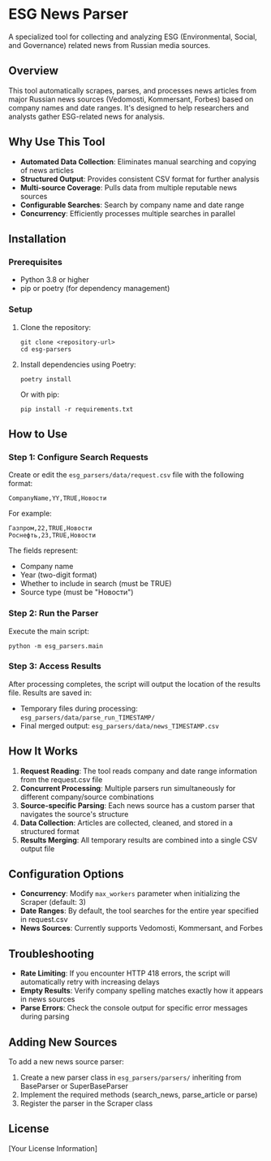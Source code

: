 # ESG News Parser

A specialized tool for collecting and analyzing ESG (Environmental, Social, and Governance) related news from Russian media sources.

## Overview

This tool automatically scrapes, parses, and processes news articles from major Russian news sources (Vedomosti, Kommersant, Forbes) based on company names and date ranges. It's designed to help researchers and analysts gather ESG-related news for analysis.

## Why Use This Tool

- **Automated Data Collection**: Eliminates manual searching and copying of news articles
- **Structured Output**: Provides consistent CSV format for further analysis
- **Multi-source Coverage**: Pulls data from multiple reputable news sources
- **Configurable Searches**: Search by company name and date range
- **Concurrency**: Efficiently processes multiple searches in parallel

## Installation

### Prerequisites

- Python 3.8 or higher
- pip or poetry (for dependency management)

### Setup

1. Clone the repository:
   ```
   git clone <repository-url>
   cd esg-parsers
   ```

2. Install dependencies using Poetry:
   ```
   poetry install
   ```

   Or with pip:
   ```
   pip install -r requirements.txt
   ```

## How to Use

### Step 1: Configure Search Requests

Create or edit the `esg_parsers/data/request.csv` file with the following format:
```
CompanyName,YY,TRUE,Новости
```

For example:
```
Газпром,22,TRUE,Новости
Роснефть,23,TRUE,Новости
```

The fields represent:
- Company name
- Year (two-digit format)
- Whether to include in search (must be TRUE)
- Source type (must be "Новости")

### Step 2: Run the Parser

Execute the main script:

```
python -m esg_parsers.main
```

### Step 3: Access Results

After processing completes, the script will output the location of the results file. Results are saved in:
- Temporary files during processing: `esg_parsers/data/parse_run_TIMESTAMP/`
- Final merged output: `esg_parsers/data/news_TIMESTAMP.csv`

## How It Works

1. **Request Reading**: The tool reads company and date range information from the request.csv file
2. **Concurrent Processing**: Multiple parsers run simultaneously for different company/source combinations
3. **Source-specific Parsing**: Each news source has a custom parser that navigates the source's structure
4. **Data Collection**: Articles are collected, cleaned, and stored in a structured format
5. **Results Merging**: All temporary results are combined into a single CSV output file

## Configuration Options

- **Concurrency**: Modify `max_workers` parameter when initializing the Scraper (default: 3)
- **Date Ranges**: By default, the tool searches for the entire year specified in request.csv
- **News Sources**: Currently supports Vedomosti, Kommersant, and Forbes

## Troubleshooting

- **Rate Limiting**: If you encounter HTTP 418 errors, the script will automatically retry with increasing delays
- **Empty Results**: Verify company spelling matches exactly how it appears in news sources
- **Parse Errors**: Check the console output for specific error messages during parsing

## Adding New Sources

To add a new news source parser:
1. Create a new parser class in `esg_parsers/parsers/` inheriting from BaseParser or SuperBaseParser
2. Implement the required methods (search_news, parse_article or parse)
3. Register the parser in the Scraper class

## License

[Your License Information]